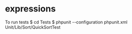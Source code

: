 expressions
===========
To run tests 
$ cd Tests
$ phpunit --configuration phpunit.xml Unit/Lib/Sort/QuickSortTest
